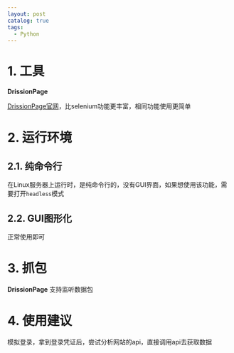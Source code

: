 ```yaml
---
layout: post
catalog: true
tags:
  - Python
---
```


# 1. 工具

**DrissionPage**

[DrissionPage官网](https://www.drissionpage.cn/)，比selenium功能更丰富，相同功能使用更简单

# 2. 运行环境

## 2.1. 纯命令行

在Linux服务器上运行时，是纯命令行的，没有GUI界面，如果想使用该功能，需要打开`headless`模式
## 2.2. GUI图形化

正常使用即可

# 3. 抓包

**DrissionPage** 支持监听数据包
# 4. 使用建议

模拟登录，拿到登录凭证后，尝试分析网站的api，直接调用api去获取数据